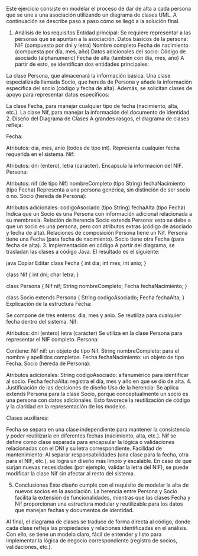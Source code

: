 Este ejercicio consiste en modelar el proceso de dar de alta a cada persona que se une a una asociación utilizando un diagrama de clases UML. A continuación se describe paso a paso cómo se llegó a la solución final.

1. Análisis de los requisitos
Entidad principal: Se requiere representar a las personas que se apuntan a la asociación.
Datos básicos de la persona:
NIF (compuesto por dni y letra)
Nombre completo
Fecha de nacimiento (compuesta por día, mes, año)
Datos adicionales del socio:
Código de asociado (alphanumeric)
Fecha de alta (también con día, mes, año)
A partir de esto, se identifican dos entidades principales:

La clase Persona, que almacenará la información básica.
Una clase especializada llamada Socio, que hereda de Persona y añade la información específica del socio (código y fecha de alta).
Además, se solicitan clases de apoyo para representar datos específicos:

La clase Fecha, para manejar cualquier tipo de fecha (nacimiento, alta, etc.).
La clase Nif, para manejar la información del documento de identidad.
2. Diseño del Diagrama de Clases
A grandes rasgos, el diagrama de clases refleja:

Fecha:

Atributos: dia, mes, anio (todos de tipo int).
Representa cualquier fecha requerida en el sistema.
Nif:

Atributos: dni (entero), letra (carácter).
Encapsula la información del NIF.
Persona:

Atributos:
nif (de tipo Nif)
nombreCompleto (tipo String)
fechaNacimiento (tipo Fecha)
Representa a una persona genérica, sin distinción de ser socio o no.
Socio (hereda de Persona):

Atributos adicionales:
codigoAsociado (tipo String)
fechaAlta (tipo Fecha)
Indica que un Socio es una Persona con información adicional relacionada a su membresía.
Relación de herencia
Socio extends Persona: esto se debe a que un socio es una persona, pero con atributos extras (código de asociado y fecha de alta).
Relaciones de composición
Persona tiene un Nif.
Persona tiene una Fecha (para fecha de nacimiento).
Socio tiene otra Fecha (para fecha de alta).
3. Implementación en código
A partir del diagrama, se trasladan las clases a código Java. El resultado es el siguiente:

java
Copiar
Editar
class Fecha {
    int dia;
    int mes;
    int anio;
}

class Nif {
    int dni;
    char letra;
}

class Persona {
    Nif nif;
    String nombreCompleto;
    Fecha fechaNacimiento;
}

class Socio extends Persona {
    String codigoAsociado;
    Fecha fechaAlta;
}
Explicación de la estructura
Fecha:

Se compone de tres enteros: dia, mes y anio.
Se reutiliza para cualquier fecha dentro del sistema.
Nif:

Atributos:
dni (entero)
letra (carácter)
Se utiliza en la clase Persona para representar el NIF completo.
Persona:

Contiene:
Nif nif: un objeto de tipo Nif.
String nombreCompleto: para el nombre y apellidos completos.
Fecha fechaNacimiento: un objeto de tipo Fecha.
Socio (hereda de Persona):

Atributos adicionales:
String codigoAsociado: alfanumérico para identificar al socio.
Fecha fechaAlta: registra el día, mes y año en que se dio de alta.
4. Justificación de las decisiones de diseño
Uso de la herencia:
Se aplica extends Persona para la clase Socio, porque conceptualmente un socio es una persona con datos adicionales. Esto favorece la reutilización de código y la claridad en la representación de los modelos.

Clases auxiliares:

Fecha se separa en una clase independiente para mantener la consistencia y poder reutilizarla en diferentes fechas (nacimiento, alta, etc.).
Nif se define como clase separada para encapsular la lógica o validaciones relacionadas con el DNI y su letra correspondiente.
Facilidad de mantenimiento:
Al separar responsabilidades (una clase para la fecha, otra para el NIF, etc.), se logra un diseño más limpio y escalable. En caso de que surjan nuevas necesidades (por ejemplo, validar la letra del NIF), se puede modificar la clase Nif sin afectar al resto del sistema.

5. Conclusiones
Este diseño cumple con el requisito de modelar la alta de nuevos socios en la asociación. La herencia entre Persona y Socio facilita la extensión de funcionalidades, mientras que las clases Fecha y Nif proporcionan una estructura modular y reutilizable para los datos que manejan fechas y documentos de identidad.

Al final, el diagrama de clases se traduce de forma directa al código, donde cada clase refleja las propiedades y relaciones identificadas en el análisis. Con ello, se tiene un modelo claro, fácil de entender y listo para implementar la lógica de negocio correspondiente (registro de socios, validaciones, etc.).
